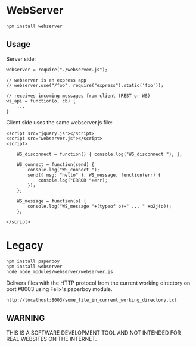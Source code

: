 

# WebServer

	npm install webserver

## Usage

Server side:

	webserver = require("./webserver.js");

	// webserver is an express app
	// webserver.use("/foo", require("express").static('foo'));

	// receives incoming messages from client (REST or WS)
	ws_api = function(o, cb) {
		...
	}

Client side uses the same webserver.js file:

	<script src="jquery.js"></script>
	<script src="webserver.js"></script>
	<script>

		WS_disconnect = function() { console.log("WS_disconnect "); };

		WS_connect = function(send) {
			console.log("WS_connect ");
			send({ msg: "hello" }, WS_message, function(err) {
				console.log("ERROR "+err);
			});
		};

		WS_message = function(o) {
			console.log("WS_message "+(typeof o)+" ... " +o2j(o));
		};

	</script>

# Legacy

	npm install paperboy
	npm install webserver
	node node_modules/webserver/webserver.js

Delivers files
with the HTTP protocol
from the current working directory
on port #8003
using Felix's paperboy module.

	http://localhost:8003/some_file_in_current_working_directory.txt

## WARNING

THIS IS A SOFTWARE DEVELOPMENT TOOL AND NOT INTENDED FOR REAL WEBSITES ON THE INTERNET.





